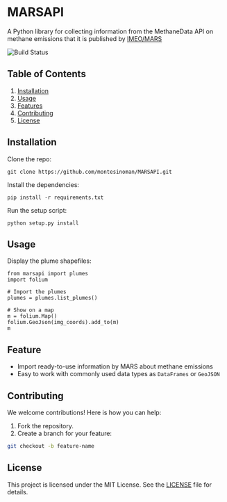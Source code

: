 # MARSAPI

A Python library for collecting information from the MethaneData API on methane emissions that it is published by [IMEO/MARS](https://methanedata.unep.org/map?sector=&company=&country=&cc=&sat=&limit=1000&pub=#mcoord=1.43/0/0)

![Build Status](https://img.shields.io/badge/under%20development)

## Table of Contents
1. [Installation](#installation)
2. [Usage](#usage)
3. [Features](#features)
4. [Contributing](#contributing)
5. [License](#license)

## Installation

Clone the repo:
```
git clone https://github.com/montesinoman/MARSAPI.git
```

Install the dependencies:
```
pip install -r requirements.txt
```

Run the setup script:
```
python setup.py install
```

## Usage

Display the plume shapefiles:
```
from marsapi import plumes
import folium

# Import the plumes
plumes = plumes.list_plumes()

# Show on a map
m = folium.Map()
folium.GeoJson(img_coords).add_to(m)
m
```

## Feature

- Import ready-to-use information by MARS about methane emissions
- Easy to work with commonly used data types as `DataFrames` or `GeoJSON`

## Contributing

We welcome contributions! Here is how you can help:
1. Fork the repository.
2. Create a branch for your feature:
```bash
git checkout -b feature-name
```

## License

This project is licensed under the MIT License. See the [LICENSE](LICENSE) file for details.
